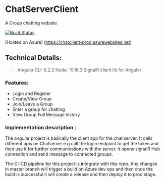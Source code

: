 
# ChatServerClient 

A Group chatting website

[![Build Status](https://dev.azure.com/mostofacefalo/Test/_apis/build/status/ChatClient-CI?branchName=master)](https://dev.azure.com/mostofacefalo/Test/_build/latest?definitionId=3&branchName=master)

[Hosted on Azure] (https://chatclient-prod.azurewebsites.net)

## Technical Details:

> Angular CLI: 8.2.2
> Node: 10.16.3
> SignalR client lib for Angular

### Features:
* Login and Register
* Create/View Group
* Join/Leave a Group 
* Enter a group for chatting
* View Group Full Message history

### Implementation description :
The angular project is basically the client app for the chat server. It calls different apis on Chatserver e.g call the login endpoint to get the token and then use it for further communications with the server. It opens signalR Hub connection and send message to connected groups. 

The CI-CD pipeline for this project is integrate with this repo. Any changes in master branch will trigger a build on Azure dev ops and then once the build is successful it will create a release and then deploy it to prod stage. 



